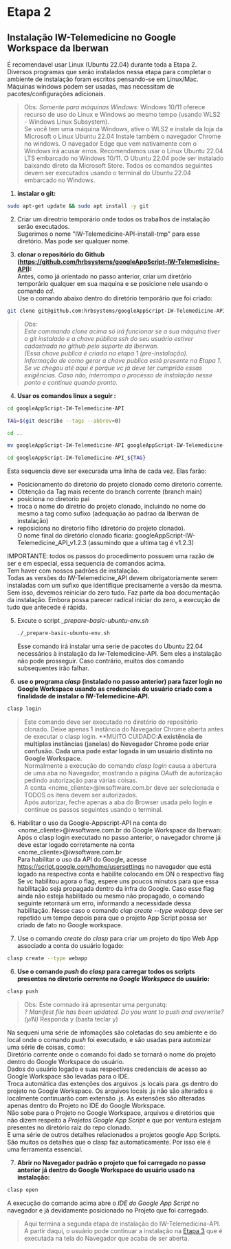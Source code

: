# Etapa 2  
## Instalação IW-Telemedicine no Google Workspace da Iberwan
É recomendavel usar Linux (Ubuntu 22.04) durante toda a Etapa 2.  
Diversos programas que serão instalados nessa etapa para completar o ambiente de instalação foram escritos pensando-se em Linux/Mac.
Máquinas windows podem ser usadas, mas necessitam de pacotes/configurações adicionais.  

> Obs: *Somente para máquinas Windows:*
Windows 10/11 oferece recurso de uso do Linux e Windows ao mesmo tempo (usando WLS2 - Windows Linux Subsystem).  
Se você tem uma máquina Windows, ative o WLS2 e instale da loja da Microsoft o Linux Ubuntu 22.04
Instale também o navegador Chrome no windows. O navegador Edge que vem nativamente com o Windows irá acusar erros.
Recomendamos usar o Linux Ubuntu 22.04 LTS embarcado no Windows 10/11. O Ubuntu 22.04 pode ser instalado baixando direto da Microsoft Store.
Todos os comandos seguintes devem ser executados usando o terminal do Ubuntu 22.04 embarcado no Windows.

1. **instalar o git:**
```bash
sudo apt-get update && sudo apt install -y git
```   

2. Criar um direotrio temporário onde todos os trabalhos de instalação serão executados.  
Sugerimos o nome "IW-Telemedicine-API-install-tmp" para esse diretório. Mas pode ser qualquer nome. 

3. **clonar o repositório do Github (https://github.com/hrbsystems/googleAppScript-IW-Telemedicine-API):**  
Antes, como já orientado no passo anterior, criar um diretório temporário qualquer em sua maquina e se posicione nele usando o comando *cd*.  
Use o comando abaixo dentro do diretório temporário que foi criado:
```bash
git clone git@github.com:hrbsystems/googleAppScript-IW-Telemedicine-API.git
```  
> *Obs:  
Este commando clone acima só irá funcionar se a sua máquina tiver o git instalado e a chave pública ssh do seu usuário estiver cadastrada no github pelo suporte da Iberwan.    
(Essa chave publica é criada na etapa 1 (pre-instalação).  
Informação de como gerar a chave publica está presente na Etapa 1.  
Se vc chegou até aqui é porque vc já deve ter cumprido essas exigências. Caso não, interrompa o processo de instalação nesse ponto e continue quando pronto.*
  
4. **Usar os comandos linux a seguir :**  
```bash  
cd googleAppScript-IW-Telemedicine-API
```
```bash
TAG=$(git describe --tags --abbrev=0)
```  
```bash  
cd ..
```
```bash  
mv googleAppScript-IW-Telemedicine-API googleAppScript-IW-Telemedicine-API_${TAG}
```

```bash
cd googleAppScript-IW-Telemedicine-API_${TAG}
```

Esta sequencia deve ser execurada uma linha de cada vez. Elas farão:  
* Posicionamento do diretorio do projeto clonado como diretorio corrente.  
* Obtenção da Tag mais recente do branch corrente (branch main)
* posiciona no diretorio pai
* troca o nome do diretrio do projeto clonado, incluindo no nome do mesmo a tag como sufixo (adequação ao padrao da Iberwan de instalação)
* reposiciona no diretorio filho (diretório do projeto clonado).  
O nome final do diretório clonado ficaria: googleAppScript-IW-Telemedicine_API_v1.2.3 (assumindo que a ultima tag é v1.2.3)

IMPORTANTE: todos os passos do procedimento possuem uma razão de ser e em especial, essa sequencia de comandos acima.  
Tem haver com nossos padrões de instalação.  
Todas as versões do IW-Telemedicine_API devem obrigatoriamente serem instaladas com um sufixo que identifique precisamente a versão da mesma.
Sem isso, devemos reiniciar do zero tudo. Faz parte da boa documentação da instalação. Embora possa parecer radical iniciar do zero, a execução de
tudo que antecede é rápida.  
  

5. Excute o script *_prepare-basic-ubuntu-env.sh*     
   ```bash
   ./_prepare-basic-ubuntu-env.sh
   ```
   Esse comando irá instalar uma serie de pacotes do Ubuntu 22.04 necessários à instalação da Iw-Telemedicine-API.
   Sem eles a instalação não pode prosseguir. Caso contrário, muitos dos comando subsequentes irão falhar.  
   
5. **use o programa *clasp* (instalado no passo anterior) para fazer login no Google Workspace usando as credenciais do usuário criado com a finalidade de instalar o IW-Telemedicine-API.**  
```bash
clasp login  
```  
>Este comando deve ser executado no diretório do repositório clonado. Deixe apenas 1 instância do Navegador Chrome aberta antes de executar o clasp login.
**MUITO CUIDADO:**A existência de multiplas instâncias (janelas) do Nevegador Chrome pode criar confusão. Cada uma pode estar logada in um usuário distinto no Google Workspace.**  
Normalmente a execução do comando *clasp login* causa a abertura de uma aba no Navegador, mostrando a página *OAuth* de autorização pedindo autorização para várias coisas.  
A conta <nome_cliente>@iwsoftware.com.br deve ser selecionada e TODOS os itens devem ser autorizados.  
Após autorizar, feche apenas a aba do Browser usada pelo login e continue os passos seguintes usando o terminal.  

6. Habilitar o uso da Google-Appscript-API na conta do <nome_cliente>@iwsoftware.com.br do Google Workspace da Iberwan:
Após o clasp login executado no passo anterior, o navegador chrome já deve estar logado corretamente na conta <nome_cliente>@iwsoftware.com.br  
Para habilitar o uso da API do Google, acesse https://script.google.com/home/usersettings no navegador que está logado na respectiva conta e habilite colocando em ON o respectivo flag  
Se vc habilitou agora o flag, espere uns poucos minutos para que essa habilitação seja propagada dentro da infra do Google.
Caso esse flag ainda não esteja habilitado ou mesmo não propagado, o comando seguinte retornará um erro, informando a necessidade dessa habilitação.
Nesse caso o comando *clap create --type webapp* deve ser repetido um tempo depois para que o projeto App Script possa ser criado de fato no Google workspace.
  
7. Use o comando *create* do *clasp* para criar um projeto do tipo Web App associado a conta do usuário logado:
```bash
clasp create --type webapp
```

6. **Use o comando *push* do *clasp* para carregar todos os scripts presentes no diretorio corrente no *Google Workspace* do usuário:**
```bash
clasp push
```  
>Obs:
>Este comnado irá apresentar uma pergunatq:  
*? Manifest file has been updated. Do you want to push and overwrite? (y/N)* 
Responda y (basta teclar y)
 
Na sequeni uma série de infomações são coletadas do seu ambiente e do local onde o comando *push* foi executado,
e são usadas para automizar uma série de coisas, como:   
Diretório corrente onde o comando foi dado se tornará o nome do projeto dentro do Google Workspace do usuário.  
Dados do usuário logado e suas respectivas credenciais de acesso ao Google Workspace são levadas para o IDE.  
Troca automática das extenções dos arguivos .js locais para .gs dentro do projeto no Google Workspace. Os arquivos locais .js não são alterados e localmente continuarão com extensão .js. As extensões são alteradas apenas dentro do Projeto no IDE do Google Workspace.  
Não sobe para o Projeto no Google Workspace, arquivos e diretórios que não dizem respeito a *Projetos Google App Script* e que por ventura estejam presentes no diretório raiz do repo clonado.    
E uma série de outros detalhes relacionados a projetos google App Scripts.  São muitos os detalhes que o clasp faz automaticamente. Por isso ele é uma ferramenta essencial.

7. **Abrir no Navegador padrão o projeto que foi carregado no passo anterior já dentro do Google Workspace do usuário usado na instalação:**   
```bash
clasp open
```    
A execução do comando acima abre o *IDE do Google App Script* no navegador e já devidamente posicionado no Projeto que foi carregado.    

>Aqui termina a segunda etapa de instalação do IW-Telemedicina-API.  
A partir daqui, o usuário pode continuar a instalação na [Etapa 3](./installing-iw-telemedicine-in-clients-gas-ide-lang-pt.md) que é executada na tela do Navegador que acaba de ser aberta.  


